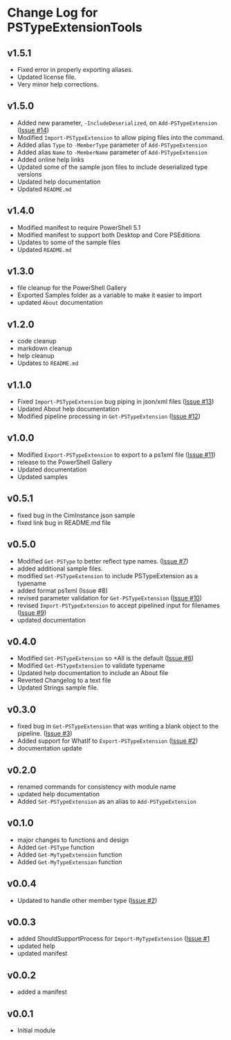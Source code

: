 # Change Log for PSTypeExtensionTools

## v1.5.1

+ Fixed error in properly exporting aliases.
+ Updated license file.
+ Very minor help corrections.

## v1.5.0

+ Added new parameter, `-IncludeDeserialized`, on `Add-PSTypeExtension` ([Issue #14](https://github.com/jdhitsolutions/PSTypeExtensionTools/issues/14))
+ Modified `Import-PSTypeExtension` to allow piping files into the command.
+ Added alias `Type` to `-MemberType` parameter of `Add-PSTypeExtension`
+ Added alias `Name` to `-MemberName` parameter of `Add-PSTypeExtension`
+ Added online help links
+ Updated some of the sample json files to include deserialized type versions
+ Updated help documentation
+ Updated `README.md`

## v1.4.0

+ Modified manifest to require PowerShell 5.1
+ Modified manifest to support both Desktop and Core PSEditions
+ Updates to some of the sample files
+ Updated `README.md`

## v1.3.0

+ file cleanup for the PowerShell Gallery
+ Exported Samples folder as a variable to make it easier to import
+ updated `About` documentation

## v1.2.0

+ code cleanup
+ markdown cleanup
+ help cleanup
+ Updates to `README.md`

## v1.1.0

+ Fixed `Import-PSTypeExtension` bug piping in json/xml files ([Issue #13](https://github.com/jdhitsolutions/PSTypeExtensionTools/issues/13))
+ Updated About help documentation
+ Modified pipeline processing in `Get-PSTypeExtension` ([Issue #12](https://github.com/jdhitsolutions/PSTypeExtensionTools/issues/12))

## v1.0.0

+ Modified `Export-PSTypeExtension` to export to a ps1xml file ([Issue #11](https://github.com/jdhitsolutions/PSTypeExtensionTools/issues/11))
+ release to the PowerShell Gallery
+ Updated documentation
+ Updated samples

## v0.5.1

+ fixed bug in the CimInstance json sample
+ fixed link bug in README.md file

## v0.5.0

+ Modified `Get-PSType` to better reflect type names. ([Issue #7](https://github.com/jdhitsolutions/PSTypeExtensionTools/issues/7))
+ added additional sample files.
+ modified `Get-PSTypeExtension` to include PSTypeExtension as a typename
+ added format ps1xml (Issue #8)
+ revised parameter validation for `Get-PSTypeExtension` ([Issue #10](https://github.com/jdhitsolutions/PSTypeExtensionTools/issues/10))
+ revised `Import-PSTypeExtension` to accept pipelined input for filenames ([Issue #9](https://github.com/jdhitsolutions/PSTypeExtensionTools/issues/9))
+ updated documentation

## v0.4.0

+ Modified `Get-PSTypeExtension` so +All is the default ([Issue #6](https://github.com/jdhitsolutions/PSTypeExtensionTools/issues/6))
+ Modified `Get-PSTypeExtension` to validate typename
+ Updated help documentation to include an About file
+ Reverted Changelog to a text file
+ Updated Strings sample file.

## v0.3.0

+ fixed bug in `Get-PSTypeExtension` that was writing a blank object to the pipeline. ([Issue #3](https://github.com/jdhitsolutions/PSTypeExtensionTools/issues/3))
+ Added support for WhatIf to `Export-PSTypeExtension` ([Issue #2](https://github.com/jdhitsolutions/PSTypeExtensionTools/issues/2))
+ documentation update

## v0.2.0

+ renamed commands for consistency with module name
+ updated help documentation
+ Added `Set-PSTypeExtension` as an alias to `Add-PSTypeExtension`

## v0.1.0

+ major changes to functions and design
+ Added `Get-PSType` function
+ Added `Get-MyTypeExtension` function
+ Added `Get-MyTypeExtension` function

## v0.0.4

+ Updated to handle other member type ([Issue #2](https://github.com/jdhitsolutions/PSTypeExtensionTools/issues/2))

## v0.0.3

+ added ShouldSupportProcess for `Import-MyTypeExtension` ([Issue #1](https://github.com/jdhitsolutions/PSTypeExtensionTools/issues/1)
+ updated help
+ updated manifest

## v0.0.2

+ added a manifest

## v0.0.1

+ Initial module
